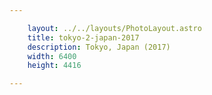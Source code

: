 ```yaml
---

    layout: ../../layouts/PhotoLayout.astro
    title: tokyo-2-japan-2017
    description: Tokyo, Japan (2017)
    width: 6400
    height: 4416

---
```

